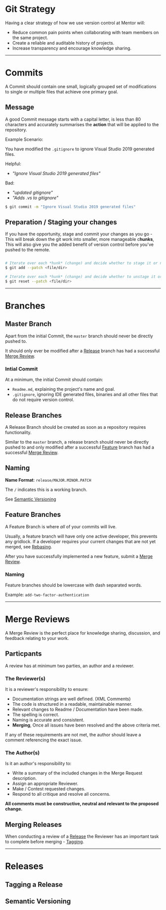 # Git Strategy

Having a clear strategy of how we use version control at Mentor will:

- Reduce common pain points when collaborating with team members on the same project.
- Create a reliable and auditable history of projects.
- Increase transparency and encourage knowledge sharing.

---

# Commits

A Commit should contain one small, logically grouped set of modifications to single or multiple files that achieve one primary goal.

## Message

A good Commit message starts with a capital letter, is less than 80 characters and accurately summarises the **action** that will be applied to the repository.

Example Scenario:

You have modified the `.gitignore` to ignore Visual Studio 2019 generated files.

Helpful: 
- *"Ignore Visual Studio 2019 generated files"*

Bad: 
- *"updated gitignore"*
- *"Adds .vs to gitignore"*


```bash
$ git commit -m "Ignore Visual Studio 2019 generated files"
```

## Preparation / Staging your changes

If you have the opportunity, stage and commit your changes as you go - 
This will break down the git work into smaller, more manageable c**hunks**, 
This will also give you the added benefit of version control before you've pushed to the remote.

```bash

# Iterate over each *hunk* (change) and decide whether to stage it or not.
$ git add --patch <file/dir>

# Iterate over each *hunk* (change) and decide whether to unstage it or not.
$ git reset --patch <file/dir>

```

---

# Branches

## Master Branch

Apart from the initial Commit, the `master` branch should never be directly pushed to.

It should only ever be modified after a [Release](#release-branches) branch has had a successful [Merge Review](#merge-reviews).

### Intial Commit

At a minimum, the initial Commit should contain:

- `Readme.md`, explaining the project's name and goal.
- `.gitignore`, ignoring IDE generated files, binaries and all other files that do not require version control. 

## Release Branches

A Release Branch should be created as soon as a repository requires functionality.

Similar to the `master` branch, a release branch should never be directly pushed to and only 
modified after a successful [Feature](#feature-branches) branch has had a successful [Merge Review](#merge-reviews).

## Naming

**Name Format**: `release/MAJOR.MINOR.PATCH` 

The `/` indicates this is a working branch.

See [Semantic Versioning](#semantic-versioning)

## Feature Branches

A Feature Branch is where *all* of your commits will live.

Usually, a feature branch will have only one active developer, this prevents any gridlock.
If a developer requires your current changes that are not yet merged, see [Rebasing](#rebasing).

After you have successfully implemented a new feature, submit a [Merge Review](#merge-reviews).

### Naming

Feature branches should be lowercase with dash separated words.

Example: `add-two-factor-authentication`

---

# Merge Reviews

A Merge Review is the perfect place for knowledge sharing, discussion, and feedback relating to your work.

## Particpants

A review has at minimum two parties, an author and a reviewer.

### The Reviewer(s)

It is a reviewer's responsibility to ensure:

- Documentation strings are well defined. (XML Comments)
- The code is structured in a readable, maintainable manner.
- Relevant changes to Readme / Documentation have been made.
- The spelling is correct.
- Naming is accurate and consistent.
- **Merging**, Once all issues have been resolved and the above criteria met.

If any of these requirements are not met, the author should leave a comment referencing the exact issue.

### The Author(s)

Is it an author's responsibility to:

- Write a summary of the included changes in the Merge Request description.
- Assign an appropriate Reviewer.
- Make / Contest requested changes.
- Respond to all critique and resolve all concerns.

**All comments must be constructive, neutral and relevant to the proposed change.**

## Merging Releases

When conducting a review of a [Release](#release-branches) the Reviewer has an important task to complete before merging - [Tagging](#tagging-a-release).

---

# Releases

## Tagging a Release

## Semantic Versioning
